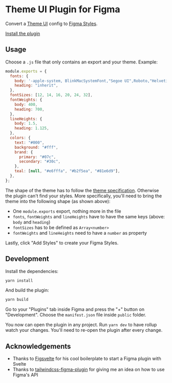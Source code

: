 # Theme UI Plugin for Figma

Convert a [Theme UI][theme-ui] config to [Figma Styles][figma-styles].

[Install the plugin](https://www.figma.com/c/plugin/797015796747379907)

## Usage

Choose a `.js` file that only contains an export and your theme. Example:

```js
module.exports = {
  fonts: {
    body: '-apple-system, BlinkMacSystemFont,"Segoe UI",Roboto,"Helvetica Neue",Arial,"Noto Sans",sans-serif,"Apple Color Emoji","Segoe UI Emoji","Segoe UI Symbol","Noto Color Emoji"',
    heading: "inherit",
  },
  fontSizes: [12, 14, 16, 20, 24, 32],
  fontWeights: {
    body: 400,
    heading: 700,
  },
  lineHeights: {
    body: 1.5,
    heading: 1.125,
  },
  colors: {
    text: "#000",
    background: "#fff",
    brand: {
      primary: "#07c",
      secondary: "#30c",
    },
    teal: [null, "#e6fffa", "#b2f5ea", "#81e6d9"],
  },
};
```

The shape of the theme has to follow the [theme specification][theme-spec]. Otherwise the plugin can't find your styles.
More specifically, you'll need to bring the theme into the following shape (as shown above):

- One `module.exports` export, nothing more in the file
- `fonts`, `fontWeights` and `lineHeights` have to have the same keys (above: `body` and `heading`)
- `fontSizes` has to be defined as `Array<number>`
- `fontWeights` and `lineHeights` need to have a `number` as property

Lastly, click "Add Styles" to create your Figma Styles.

## Development

Install the dependencies:

```sh
yarn install
```

And build the plugin:

```sh
yarn build
```

Go to your "Plugins" tab inside Figma and press the "+" button on "Development". Choose the `manifest.json` file inside `public` folder.

You now can open the plugin in any project. Run `yarn dev` to have rollup watch your changes. You'll need to re-open the plugin after every change.

## Acknowledgements

- Thanks to [Figsvelte][figsvelte] for his cool boilerplate to start a Figma plugin with Svelte
- Thanks to [tailwindcss-figma-plugin][tw-plugin] for giving me an idea on how to use Figma's API

[theme-ui]: https://theme-ui.com/
[figma-styles]: https://help.figma.com/category/221-styles
[theme-spec]: https://theme-ui.com/theme-spec
[figsvelte]: https://github.com/thomas-lowry/figsvelte
[tw-plugin]: https://github.com/impulse/tailwindcss-figma-plugin
